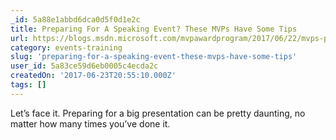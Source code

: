 ```yaml
---
_id: 5a88e1abbd6dca0d5f0d1e2c
title: Preparing For A Speaking Event? These MVPs Have Some Tips
url: https://blogs.msdn.microsoft.com/mvpawardprogram/2017/06/22/mvps-prepare-for-event/
category: events-training
slug: 'preparing-for-a-speaking-event-these-mvps-have-some-tips'
user_id: 5a83ce59d6eb0005c4ecda2c
createdOn: '2017-06-23T20:55:10.000Z'
tags: []
---
```


Let’s face it. Preparing for a big presentation can be pretty daunting, no matter how many times you’ve done it. 
